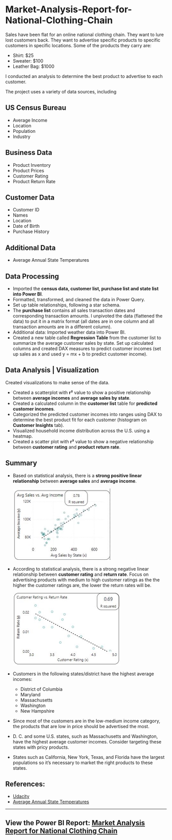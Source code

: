 # Market-Analysis-Report-for-National-Clothing-Chain

Sales have been flat for an online national clothing chain. They want to lure lost customers back. They want to advertise specific products to specific customers in specific locations. Some of the products they carry are:

*	Shirt: $25
*	Sweater: $100
*	Leather Bag: $1000

I conducted an analysis to determine the best product to advertise to each customer.

The project uses a variety of data sources, including
## US Census Bureau

* Average Income
* Location
* Population
* Industry

## Business Data

* Product Inventory
* Product Prices
* Customer Rating
* Product Return Rate

## Customer Data

* Customer ID
* Names
* Location
* Date of Birth
* Purchase History

## Additional Data

* Average Annual State Temperatures

## Data Processing

* Imported the **census data, customer list, purchase list and state list into Power BI**.
* Formatted, transformed, and cleaned the data in Power Query.
* Set up table relationships, following a star schema.
* The **purchase list** contains all sales transaction dates and corresponding transaction amounts. I unpivoted the data (flattened the data) to put it in a matrix format (all dates are in one column and all transaction amounts are in a different column).
* Additional data: Imported weather data into Power BI.
* Created a new table called **Regression Table** from the customer list to summarize the average customer sales by state. Set up calculated columns and created DAX measures to predict customer incomes (set up sales as x and used y = mx + b to predict customer income).

## Data Analysis | Visualization

Created visualizations to make sense of the data.

* Created a scatterplot with **r²** value to show a positive relationship between **average incomes** and **average sales by state**.
* Created a calculated column in the **customer list** table for **predicted customer incomes**.
* Categorized the predicted customer incomes into ranges using DAX to determine the best product fit for each customer (histogram on **Customer Insights** tab).
* Visualized household income distribution across the U.S. using a heatmap.
* Created a scatter plot with **r²** value to show a negative relationship between **customer rating** and **product return rate**.

## Summary

* Based on statistical analysis, there is a **strong positive linear relationship** between **average sales** and **average income**.

  ![Average Sales vs. Average Income image](https://github.com/HannahWorld/Market-Analysis-Report-for-National-Clothing-Chain/blob/main/Average%20sales_Average%20income%20image.jpg)

* According to statistical analysis, there is a strong negative linear relationship between **customer rating** and **return rate**. Focus on advertising products with medium to high customer ratings as the the higher the customer ratings are, the lower the return rates will be.

  ![Average Rating vs. Return Rate image](https://github.com/HannahWorld/Market-Analysis-Report-for-National-Clothing-Chain/blob/main/Customer%20Rating_Return%20Rate%20image.jpg)

* Customers in the following states/district have the highest average incomes:

  - District of Columbia
  - Maryland
  - Massachusetts
  - Washington
  - New Hampshire

 * Since most of the customers are in the low-medium income category, the products that are low in price should be advertised the most.
 * D. C. and some U.S. states, such as Massachusetts and Washington, have the highest average customer incomes. Consider targeting these states with pricy products.
 * States such as California, New York, Texas, and Florida have the largest populations so it’s necessary to market the right products to these states.

## References: 

  - [Udacity](https://www.udacity.com/course/data-analysis-and-visualization-with-power-BI-nanodegree--nd331)
  - [Average Annual State Temperatures](https://www.currentresults.com/Weather/US/average-annual-state-temperatures.php)

---
## View the Power BI Report: [Market Analysis Report for National Clothing Chain](https://app.powerbi.com/view?r=eyJrIjoiMWI2ZDZmMzgtNzhhMi00NGZiLTljY2QtZjk1OWE2ZjM5ZDg4IiwidCI6ImFmN2JlMmJhLTU1OGEtNDlhMC1hYTQ2LWYxNzM0ZDJlN2UyNCJ9&embedImagePlaceholder=true&pageName=ReportSection)















